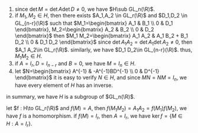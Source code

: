 1. since $\det M=\det A \det D \not =0$, we have $H\sub GL_n(\R)$.
2. if $M_1,M_2 \in H$, then there exists $A_1,A_2 \in GL_r(\R)$ and $D_1,D_2 \in GL_{n-r}(\R)$ such that 
$M_1=\begin{bmatrix}
   A_1 & B_1 \\
   0 & D_1
\end{bmatrix},
M_2=\begin{bmatrix}
   A_2 & B_2 \\
   0 & D_2
\end{bmatrix}$
then 
$M_1 M_2=\begin{bmatrix}
   A_1 A_2 & A_1 B_2 + B_1 D_2 \\
   0 & D_1 D_2
\end{bmatrix}$
since $\det A_1 A_2=\det A_1 \det A_2 \not =0$, then $A_1 A_2\in GL_r(\R)$. similarly, we have $D_1 D_2\in GL_{n-r}(\R)$. thus, $M_1 M_2 \in H$.
3. if $A=I_r, D=I_{n-r}$ and $B=0$, we have $M=I_n \in H$.
4. let 
$N=\begin{bmatrix}
   A^{-1} & -A^{-1}BD^{-1} \\
   0 & D^{-1}
\end{bmatrix}$
it is easy to verify $N \in H$, and since $MN=NM=I_n$, we have every element of $H$ has an inverse.  

in summary, we have $H$ is a subgroup of $GL_n(\R)$.  

let $f : H\to GL_r(\R)$ and $f(M)=A$, then $f(M_1 M_2)=A_1 A_2=f(M_1)f(M_2)$, we have $f$ is a homomorphism. if $f(M)=I_r$, then $A=I_r$, we have $\ker f=\{M\in H:A=I_r\}$. 
